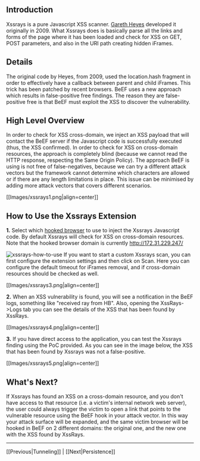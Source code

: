 ## Introduction
Xssrays is a pure Javascript XSS scanner. [Gareth Heyes](http://www.thespanner.co.uk/2009/03/25/xss-rays/) developed it originally in 2009. What Xssrays does is basically parse all the links and forms of the page where it has been loaded and check for XSS on GET, POST parameters, and also in the URI path creating hidden iFrames.

## Details
The original code by Heyes, from 2009, used the location.hash fragment in order to effectively have a callback between parent and child iFrames. This trick has been patched by recent browsers. BeEF uses a new approach which results in false-positive free findings. The reason they are false-positive free is that BeEF must exploit the XSS to discover the vulnerability. 

## High Level Overview
In order to check for XSS cross-domain, we inject an XSS payload that will contact the BeEF server if the Javascript code is successfully executed (thus, the XSS confirmed). In order to check for XSS on cross-domain resources, the approach is completely blind (because we cannot read the HTTP response, respecting the Same Origin Policy). The approach BeEF is using is not free of false-negatives, because we can try a different attack vectors but the framework cannot determine which characters are allowed or if there are any length limitations in place. This issue can be minimised by adding more attack vectors that covers different scenarios.


[[Images/xssrays1.png|align=center]]

## How to Use the Xssrays Extension
**1.** Select which [hooked browser](https://github.com/beefproject/beef/wiki/Hooked-Browser) to use to inject the Xssrays Javascript code. By default Xssrays will check for XSS on cross-domain resources. Note that the hooked browser domain is currently http://172.31.229.247/

![xssrays-how-to-use](http://antisnatchor.com/BeEF-images/XSSRAYS-select.png)
If you want to start a custom Xssrays scan, you can first configure the extension settings and then click on Scan. Here you can configure the default timeout for iFrames removal, and if cross-domain resources should be checked as well.

[[Images/xssrays3.png|align=center]]

**2.** When an XSS vulnerability is found, you will see a notification in the BeEF logs, something like "received ray from HB". Also, opening the XssRays->Logs tab you can see the details of the XSS that has been found by XssRays.

[[Images/xssrays4.png|align=center]]


**3.** If you have direct access to the application, you can test the Xssrays finding using the PoC provided. As you can see in the image below, the XSS that has been found by Xssrays was not a false-positive.

[[Images/xssrays5.png|align=center]]

## What's Next?
If Xssrays has found an XSS on a cross-domain resource, and you don't have access to that resource (i.e. a victim's internal network web server), the user could always trigger the victim to open a link that points to the vulnerable resource using the BeEF hook in your attack vector. In this way your attack surface will be expanded, and the same victim browser will be hooked in BeEF on 2 different domains: the original one, and the new one with the XSS found by XssRays.

***

[[Previous|Tunneling]] | [[Next|Persistence]]
